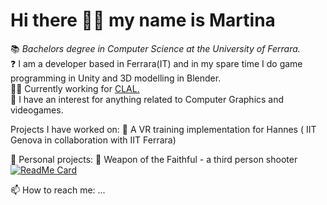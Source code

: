 Hi there 👋😃 my name is Martina
=================================
📚 *Bachelors degree in Computer Science at the University of Ferrara.* <br>
❓ I am a developer based in Ferrara(IT) and in my spare time I do game programming in Unity and 3D modelling in Blender. <br>
👷‍♀️ Currently working for <a href="https://www.clal.it/" target="_blank" rel="noreferrer">CLAL.</a> <br>
🔎 I have an interest for anything related to Computer Graphics and videogames. <br>

Projects I have worked on: 
 🦾 A VR training implementation for Hannes ( IIT Genova in collaboration with IIT Ferrara) <br>
 
🔭 Personal projects: 
  🌙 Weapon of the Faithful - a third person shooter<br>
    [![ReadMe Card](https://github-readme-stats.vercel.app/api/pin/?username=martinatenani&repo=WotF)](https://github.com/martinatenani/WotF)

📫 How to reach me: ...
  
<!--

<img src="https://github-readme-stats.vercel.app/api/top-langs?username=martinatenani&show_icons=true&locale=en&layout=compact&theme=chartreuse-dark" alt="ovi" /> 



- 🔭 Currently working on: 
  - A VR training implementation for Hannes ( IIT Genova in collaboration with IIT Ferrara)
    Private repository of IIT Genova
  - Personal project: Weapon of the Faithful - a third person shooter
    [![ReadMe Card](https://github-readme-stats.vercel.app/api/pin/?username=madushadhanushka&repo=simple-sqlite)](https://github.com/martinatenani/WotF)

<details>

<summary>Tips for collapsed sections</summary>

### You can add a header

You can add text within a collapsed section. 

You can add an image or a code block, too.

```ruby
   puts "Hello World"
```

</details>
- 🌱 I’m currently learning: C#

- 🤔 I’m looking for help with ...
- 💬 Ask me about ...

- ⚡ Fun fact: ...
-->
